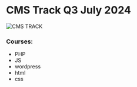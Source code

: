 
# CMS Track Q3 July 2024
![CMS TRACK](https://www.webalive.com.au/wp-content/uploads/2016/02/What-is-a-CMS-725x412.jpg)
### Courses:
- PHP
- JS
- wordpress
- html
- css